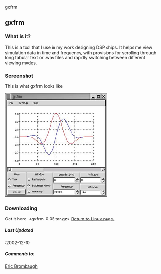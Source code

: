





gxfrm




## gxfrm


### What is it?


This is a tool that I use in my work designing DSP chips. It helps me view
simulation data in time and frequency, with provisions for scrolling through
long tabular text or .wav files and rapidly switching between different viewing
modes.  

  

### Screenshot


This is what gxfrm looks like  

  

![gxfrm screen shot](gxfrm_shot.jpg)
  

  

### Downloading


 Get it here: <gxfrm-0.05.tar.gz>
[Return to Linux page.](linux.html) 


#####  **Last Updated**


 :2002-12-10
#####  **Comments to:**


[Eric Brombaugh](mailto:ebrombaugh1@cox.net)   

    



